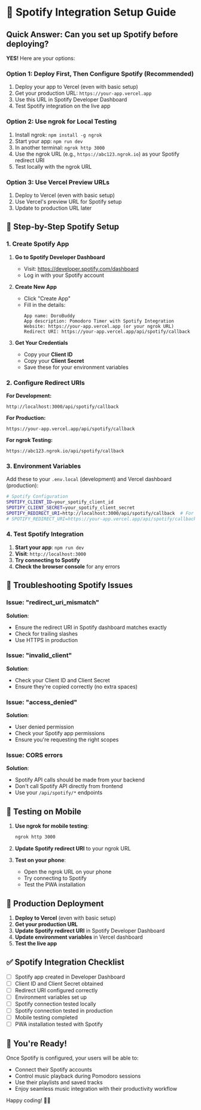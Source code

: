 # 🎵 Spotify Integration Setup Guide

## Quick Answer: Can you set up Spotify before deploying?

**YES!** Here are your options:

### Option 1: Deploy First, Then Configure Spotify (Recommended)
1. Deploy your app to Vercel (even with basic setup)
2. Get your production URL: `https://your-app.vercel.app`
3. Use this URL in Spotify Developer Dashboard
4. Test Spotify integration on the live app

### Option 2: Use ngrok for Local Testing
1. Install ngrok: `npm install -g ngrok`
2. Start your app: `npm run dev`
3. In another terminal: `ngrok http 3000`
4. Use the ngrok URL (e.g., `https://abc123.ngrok.io`) as your Spotify redirect URI
5. Test locally with the ngrok URL

### Option 3: Use Vercel Preview URLs
1. Deploy to Vercel (even with basic setup)
2. Use Vercel's preview URL for Spotify setup
3. Update to production URL later

## 🎯 Step-by-Step Spotify Setup

### 1. Create Spotify App

1. **Go to Spotify Developer Dashboard**
   - Visit: https://developer.spotify.com/dashboard
   - Log in with your Spotify account

2. **Create New App**
   - Click "Create App"
   - Fill in the details:
     ```
     App name: DoroBuddy
     App description: Pomodoro Timer with Spotify Integration
     Website: https://your-app.vercel.app (or your ngrok URL)
     Redirect URI: https://your-app.vercel.app/api/spotify/callback
     ```

3. **Get Your Credentials**
   - Copy your **Client ID**
   - Copy your **Client Secret**
   - Save these for your environment variables

### 2. Configure Redirect URIs

**For Development:**
```
http://localhost:3000/api/spotify/callback
```

**For Production:**
```
https://your-app.vercel.app/api/spotify/callback
```

**For ngrok Testing:**
```
https://abc123.ngrok.io/api/spotify/callback
```

### 3. Environment Variables

Add these to your `.env.local` (development) and Vercel dashboard (production):

```bash
# Spotify Configuration
SPOTIFY_CLIENT_ID=your_spotify_client_id
SPOTIFY_CLIENT_SECRET=your_spotify_client_secret
SPOTIFY_REDIRECT_URI=http://localhost:3000/api/spotify/callback  # For development
# SPOTIFY_REDIRECT_URI=https://your-app.vercel.app/api/spotify/callback  # For production
```

### 4. Test Spotify Integration

1. **Start your app**: `npm run dev`
2. **Visit**: `http://localhost:3000`
3. **Try connecting to Spotify**
4. **Check the browser console** for any errors

## 🔧 Troubleshooting Spotify Issues

### Issue: "redirect_uri_mismatch"
**Solution**: 
- Ensure the redirect URI in Spotify dashboard matches exactly
- Check for trailing slashes
- Use HTTPS in production

### Issue: "invalid_client"
**Solution**:
- Check your Client ID and Client Secret
- Ensure they're copied correctly (no extra spaces)

### Issue: "access_denied"
**Solution**:
- User denied permission
- Check your Spotify app permissions
- Ensure you're requesting the right scopes

### Issue: CORS errors
**Solution**:
- Spotify API calls should be made from your backend
- Don't call Spotify API directly from frontend
- Use your `/api/spotify/*` endpoints

## 📱 Testing on Mobile

1. **Use ngrok for mobile testing**:
   ```bash
   ngrok http 3000
   ```

2. **Update Spotify redirect URI** to your ngrok URL

3. **Test on your phone**:
   - Open the ngrok URL on your phone
   - Try connecting to Spotify
   - Test the PWA installation

## 🚀 Production Deployment

1. **Deploy to Vercel** (even with basic setup)
2. **Get your production URL**
3. **Update Spotify redirect URI** in Spotify Developer Dashboard
4. **Update environment variables** in Vercel dashboard
5. **Test the live app**

## ✅ Spotify Integration Checklist

- [ ] Spotify app created in Developer Dashboard
- [ ] Client ID and Client Secret obtained
- [ ] Redirect URI configured correctly
- [ ] Environment variables set up
- [ ] Spotify connection tested locally
- [ ] Spotify connection tested in production
- [ ] Mobile testing completed
- [ ] PWA installation tested with Spotify

## 🎉 You're Ready!

Once Spotify is configured, your users will be able to:
- Connect their Spotify accounts
- Control music playback during Pomodoro sessions
- Use their playlists and saved tracks
- Enjoy seamless music integration with their productivity workflow

Happy coding! 🎵🚀
